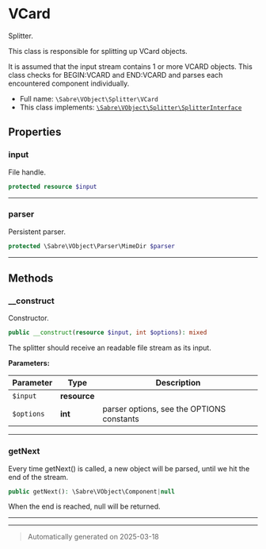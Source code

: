
# VCard

Splitter.

This class is responsible for splitting up VCard objects.

It is assumed that the input stream contains 1 or more VCARD objects. This
class checks for BEGIN:VCARD and END:VCARD and parses each encountered
component individually.

* Full name: `\Sabre\VObject\Splitter\VCard`
* This class implements:
[`\Sabre\VObject\Splitter\SplitterInterface`](./SplitterInterface.md)



## Properties


### input

File handle.

```php
protected resource $input
```






***

### parser

Persistent parser.

```php
protected \Sabre\VObject\Parser\MimeDir $parser
```






***

## Methods


### __construct

Constructor.

```php
public __construct(resource $input, int $options): mixed
```

The splitter should receive an readable file stream as its input.






**Parameters:**

| Parameter | Type | Description |
|-----------|------|-------------|
| `$input` | **resource** |  |
| `$options` | **int** | parser options, see the OPTIONS constants |





***

### getNext

Every time getNext() is called, a new object will be parsed, until we
hit the end of the stream.

```php
public getNext(): \Sabre\VObject\Component|null
```

When the end is reached, null will be returned.










***


***
> Automatically generated on 2025-03-18
